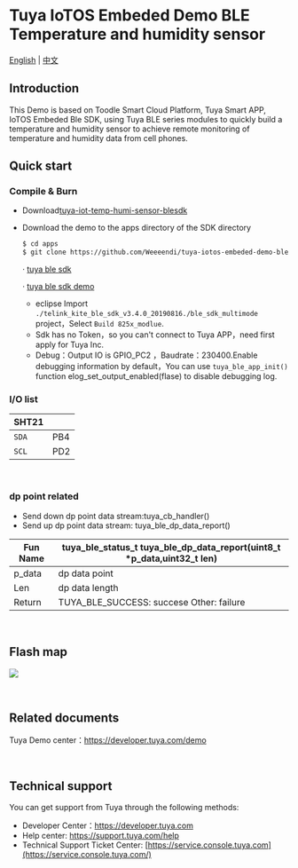 # Tuya IoTOS Embeded Demo BLE Temperature and humidity sensor

[English](./README.md) | [中文](./README_zh.md)

## Introduction  

This Demo is based on Toodle Smart Cloud Platform, Tuya Smart APP, IoTOS Embeded Ble SDK, using Tuya BLE series modules to quickly build a temperature and humidity sensor to achieve remote monitoring of temperature and humidity data from cell phones.

## Quick start

### Compile & Burn
+ Download[tuya-iot-temp-humi-sensor-blesdk](https://github.com/Tuya-Community/tuya-iotos-embeded-demo-ble-temperature-humidity) 

+ Download the demo to the apps directory of the SDK directory 

  ```bash
  $ cd apps
  $ git clone https://github.com/Weeeendi/tuya-iotos-embeded-demo-ble-temperature-humidity.git
  ```

  ·  [tuya ble sdk](https://docs.tuya.com/zh/iot/device-development/access-mode-link/ble-chip-sdk/tuya-ble-sdk-user-guide?id=K9h5zc4e5djd9)

  ·  [tuya ble sdk demo](https://docs.tuya.com/zh/iot/device-development/access-mode-link/ble-chip-sdk/tuya-ble-sdk-demo-instruction-manual?id=K9gq09szmvy2o)

  - eclipse Import `./telink_kite_ble_sdk_v3.4.0_20190816./ble_sdk_multimode` project，Select `Build 825x_modlue`.
  - Sdk has no Token，so you can't connect to Tuya APP，need first apply for Tuya Inc.
  - Debug：Output IO is GPIO_PC2 ，Baudrate：230400.Enable debugging information by default，You can use `tuya_ble_app_init()` function elog_set_output_enabled(flase) to disable debugging log.


### I/O list

|SHT21||
| --- | --- |
|`SDA`|PB4|
|`SCL`|PD2|

<br>


### dp point related

+ Send down dp point data stream:tuya_cb_handler()
+ Send up dp point data stream: tuya_ble_dp_data_report()

|Fun Name | tuya_ble_status_t tuya_ble_dp_data_report(uint8_t *p_data,uint32_t len)|
|	---|---|
|    p_data | dp data point|
|    Len |dp data length|
|    Return    |  TUYA_BLE_SUCCESS: succese  Other: failure |

<br>

## Flash map
![](https://images.tuyacn.com/fe-static/docs/img/1f0ea62d-9ecf-41ad-96e1-2bd5452443db.png)


<br>


## Related documents

Tuya Demo center：https://developer.tuya.com/demo


<br>

## Technical support

You can get support from Tuya through the following methods:

- Developer Center：https://developer.tuya.com
- Help center: https://support.tuya.com/help
- Technical Support Ticket Center: [https://service.console.tuya.com](https://service.console.tuya.com/) 


<br>
